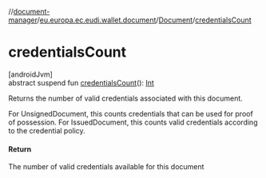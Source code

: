 //[document-manager](../../../index.md)/[eu.europa.ec.eudi.wallet.document](../index.md)/[Document](index.md)/[credentialsCount](credentials-count.md)

# credentialsCount

[androidJvm]\
abstract suspend
fun [credentialsCount](credentials-count.md)(): [Int](https://kotlinlang.org/api/latest/jvm/stdlib/kotlin-stdlib/kotlin/-int/index.html)

Returns the number of valid credentials associated with this document.

For UnsignedDocument, this counts credentials that can be used for proof of possession. For IssuedDocument, this counts valid credentials according to the credential policy.

#### Return

The number of valid credentials available for this document
